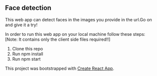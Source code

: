 ## Face detection
This web app can detect faces in the images you provide in the url.Go on and give it a try!

In order to run this web app on your local machine follow these steps:
[Note: It contains only the client side files required!!]
  1. Clone this repo
  2. Run npm install
  3. Run npm start

This project was bootstrapped with [Create React App](https://github.com/facebook/create-react-app).
